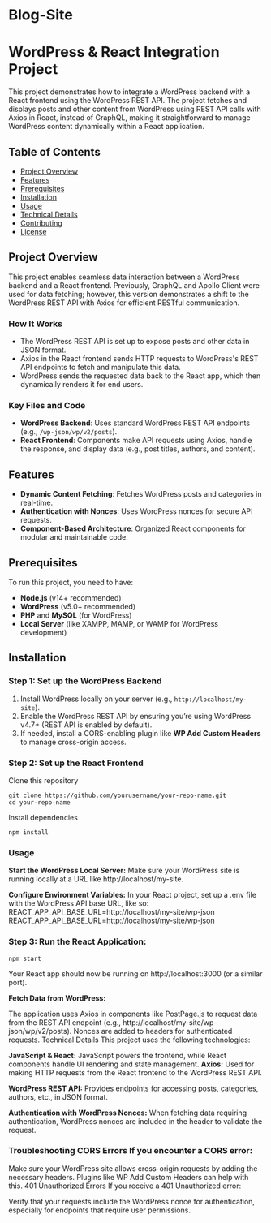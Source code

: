 # Blog-Site
# WordPress & React Integration Project

This project demonstrates how to integrate a WordPress backend with a React frontend using the WordPress REST API. The project fetches and displays posts and other content from WordPress using REST API calls with Axios in React, instead of GraphQL, making it straightforward to manage WordPress content dynamically within a React application.

## Table of Contents
- [Project Overview](#project-overview)
- [Features](#features)
- [Prerequisites](#prerequisites)
- [Installation](#installation)
- [Usage](#usage)
- [Technical Details](#technical-details)
- [Contributing](#contributing)
- [License](#license)

## Project Overview

This project enables seamless data interaction between a WordPress backend and a React frontend. Previously, GraphQL and Apollo Client were used for data fetching; however, this version demonstrates a shift to the WordPress REST API with Axios for efficient RESTful communication.

### How It Works
- The WordPress REST API is set up to expose posts and other data in JSON format.
- Axios in the React frontend sends HTTP requests to WordPress's REST API endpoints to fetch and manipulate this data.
- WordPress sends the requested data back to the React app, which then dynamically renders it for end users.

### Key Files and Code
- **WordPress Backend**: Uses standard WordPress REST API endpoints (e.g., `/wp-json/wp/v2/posts`).
- **React Frontend**: Components make API requests using Axios, handle the response, and display data (e.g., post titles, authors, and content).
  
## Features

- **Dynamic Content Fetching**: Fetches WordPress posts and categories in real-time.
- **Authentication with Nonces**: Uses WordPress nonces for secure API requests.
- **Component-Based Architecture**: Organized React components for modular and maintainable code.
  
## Prerequisites

To run this project, you need to have:
- **Node.js** (v14+ recommended)
- **WordPress** (v5.0+ recommended)
- **PHP** and **MySQL** (for WordPress)
- **Local Server** (like XAMPP, MAMP, or WAMP for WordPress development)

## Installation

### Step 1: Set up the WordPress Backend
1. Install WordPress locally on your server (e.g., `http://localhost/my-site`).
2. Enable the WordPress REST API by ensuring you’re using WordPress v4.7+ (REST API is enabled by default).
3. If needed, install a CORS-enabling plugin like **WP Add Custom Headers** to manage cross-origin access.

### Step 2: Set up the React Frontend
Clone this repository
   ```
   git clone https://github.com/yourusername/your-repo-name.git
   cd your-repo-name
```
Install dependencies
```
npm install
```
### Usage
**Start the WordPress Local Server:** Make sure your WordPress site is running locally at a URL like http://localhost/my-site.

**Configure Environment Variables:** In your React project, set up a .env file with the WordPress API base URL, like so:
REACT_APP_API_BASE_URL=http://localhost/my-site/wp-json
REACT_APP_API_BASE_URL=http://localhost/my-site/wp-json

### Step 3: Run the React Application:
```
npm start
```
Your React app should now be running on http://localhost:3000 (or a similar port).

**Fetch Data from WordPress:**

The application uses Axios in components like PostPage.js to request data from the REST API endpoint (e.g., http://localhost/my-site/wp-json/wp/v2/posts).
Nonces are added to headers for authenticated requests.
Technical Details
This project uses the following technologies:

**JavaScript & React:** JavaScript powers the frontend, while React components handle UI rendering and state management.
**Axios:** Used for making HTTP requests from the React frontend to the WordPress REST API.

**WordPress REST API:** Provides endpoints for accessing posts, categories, authors, etc., in JSON format.

**Authentication with WordPress Nonces:** When fetching data requiring authentication, WordPress nonces are included in the header to validate the request.

### Troubleshooting CORS Errors If you encounter a CORS error:

Make sure your WordPress site allows cross-origin requests by adding the necessary headers. Plugins like WP Add Custom Headers can help with this.
401 Unauthorized Errors
If you receive a 401 Unauthorized error:

Verify that your requests include the WordPress nonce for authentication, especially for endpoints that require user permissions.
